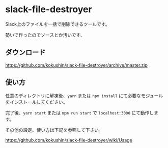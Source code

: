 # slack-file-destroyer

Slack上のファイルを一括で削除できるツールです。

勢いで作ったのでソースとか汚いです、

## ダウンロード

https://github.com/kokushin/slack-file-destroyer/archive/master.zip

## 使い方

任意のディレクトリに解凍後、`yarn` または `npm install` にて必要なモジュールをインストールしてください。

完了後、`yarn start` または `npm run start` で `localhost:3000` にて動作します。

その他の設定、使い方は下記を参照して下さい。

https://github.com/kokushin/slack-file-destroyer/wiki/Usage
